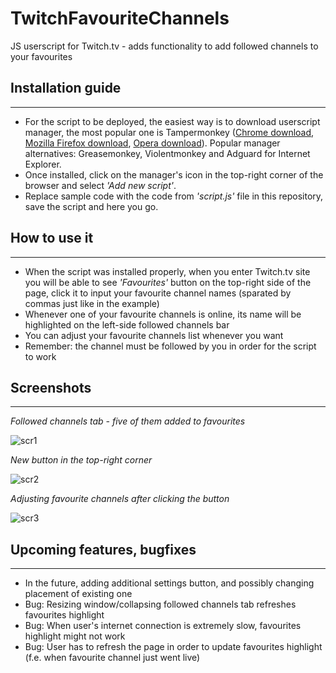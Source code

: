 # TwitchFavouriteChannels
JS userscript for Twitch.tv - adds functionality to add followed channels to your favourites

## Installation guide
___
* For the script to be deployed, the easiest way is to download userscript manager, the most popular one is Tampermonkey ([Chrome download](https://chrome.google.com/webstore/detail/tampermonkey/dhdgffkkebhmkfjojejmpbldmpobfkfo?hl=pl), [Mozilla Firefox download](https://addons.mozilla.org/pl/firefox/addon/tampermonkey/), [Opera download](https://addons.opera.com/pl/extensions/details/tampermonkey-beta/)). Popular manager alternatives: Greasemonkey, Violentmonkey and Adguard for Internet Explorer.
* Once installed, click on the manager's icon in the top-right corner of the browser and select *'Add new script'*.
* Replace sample code with the code from *'script.js'* file in this repository, save the script and here you go.

## How to use it
___
* When the script was installed properly, when you enter Twitch.tv site you will be able to see *'Favourites'* button on the top-right side of the page, click it to input your favourite channel names (sparated by commas just like in the example)
* Whenever one of your favourite channels is online, its name will be highlighted on the left-side followed channels bar
* You can adjust your favourite channels list whenever you want 
* Remember: the channel must be followed by you in order for the script to work


## Screenshots
___
*Followed channels tab - five of them added to favourites*

![scr1](https://i.imgur.com/QFlhYm8.png)


*New button in the top-right corner*

![scr2](https://i.imgur.com/B8Rdnuj.png)


*Adjusting favourite channels after clicking the button*

![scr3](https://i.imgur.com/0SSITal.png)

## Upcoming features, bugfixes
___
* In the future, adding additional settings button, and possibly changing placement of existing one
* Bug: Resizing window/collapsing followed channels tab refreshes favourites highlight
* Bug: When user's internet connection is extremely slow, favourites highlight might not work
* Bug: User has to refresh the page in order to update favourites highlight (f.e. when favourite channel just went live)
